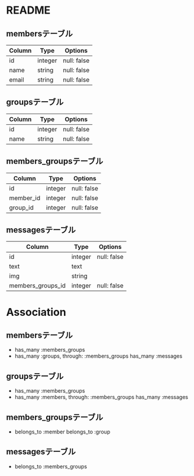 # README

## membersテーブル

|Column|Type|Options|
|------|----|-------|
|id|integer|null: false|
|name|string|null: false|
|email|string|null: false|

## groupsテーブル

|Column|Type|Options|
|------|----|-------|
|id|integer|null: false|
|name|string|null: false|

## members_groupsテーブル

|Column|Type|Options|
|------|----|-------|
|id|integer|null: false|
|member_id|integer|null: false|
|group_id|integer|null: false|

## messagesテーブル

|Column|Type|Options|
|------|----|-------|
|id|integer|null: false|
|text|text||
|img|string||
|members_groups_id|integer|null: false|






# Association
## membersテーブル
- has_many :members_groups
- has_many :groups, through: :members_groups
  has_many :messages

## groupsテーブル
- has_many :members_groups
- has_many :members, through: :members_groups
  has_many :messages

## members_groupsテーブル
- belongs_to :member
  belongs_to :group

## messagesテーブル
- belongs_to :members_groups
